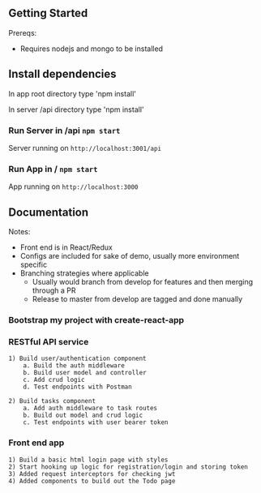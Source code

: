 ## Getting Started

Prereqs:
 - Requires nodejs and mongo to be installed

## Install dependencies

In app root directory type 'npm install' 

In server /api directory type 'npm install'

### Run Server in /api `npm start`
Server running on `http://localhost:3001/api`

### Run App in / `npm start`
App running on `http://localhost:3000`

## Documentation

Notes:
 - Front end is in React/Redux
 - Configs are included for sake of demo, usually more environment specific
 - Branching strategies where applicable
    - Usually would branch from develop for features and then merging through a PR
    - Release to master from develop are tagged and done manually

### Bootstrap my project with create-react-app

### RESTful API service
    1) Build user/authentication component
        a. Build the auth middleware
        b. Build user model and controller
        c. Add crud logic
        d. Test endpoints with Postman

    2) Build tasks component 
        a. Add auth middleware to task routes
        b. Build out model and crud logic
        c. Test endpoints with user bearer token

### Front end app
    1) Build a basic html login page with styles
    2) Start hooking up logic for registration/login and storing token
    3) Added request interceptors for checking jwt 
    4) Added components to build out the Todo page
